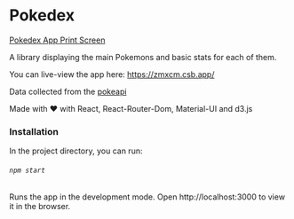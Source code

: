 # Pokedex

[Pokedex App Print Screen](https://uploads.codesandbox.io/uploads/user/3da8032e-cd8c-4966-8d2b-a74f580418b9/xPRy-Pokedex.png)

A library displaying the main Pokemons and basic stats for each of them.

You can live-view the app here: https://zmxcm.csb.app/

Data collected from the [pokeapi](https://pokeapi.co/)

Made with ❤️ with React, React-Router-Dom, Material-UI and d3.js

### Installation

In the project directory, you can run:

###### `npm start`

Runs the app in the development mode.
Open http://localhost:3000 to view it in the browser.
